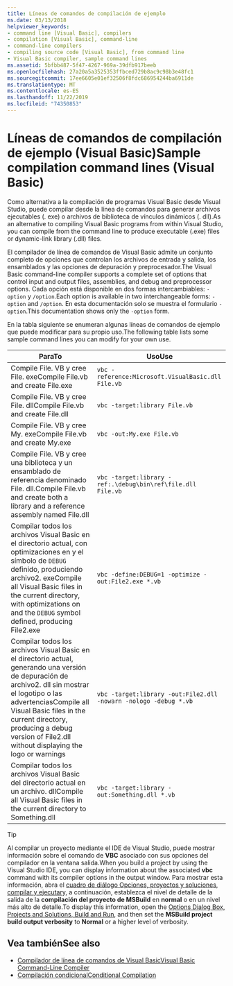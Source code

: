 ```yaml
---
title: Líneas de comandos de compilación de ejemplo
ms.date: 03/13/2018
helpviewer_keywords:
- command line [Visual Basic], compilers
- compilation [Visual Basic], command-line
- command-line compilers
- compiling source code [Visual Basic], from command line
- Visual Basic compiler, sample command lines
ms.assetid: 5bfbb487-5f47-4267-969a-39dfb917beeb
ms.openlocfilehash: 27a20a5a3525353ffbced729b8ac9c98b3e48fc1
ms.sourcegitcommit: 17ee6605e01ef32506f8fdc686954244ba6911de
ms.translationtype: MT
ms.contentlocale: es-ES
ms.lasthandoff: 11/22/2019
ms.locfileid: "74350853"
---
```

# <a name="sample-compilation-command-lines-visual-basic"></a><span data-ttu-id="ad956-102">Líneas de comandos de compilación de ejemplo (Visual Basic)</span><span class="sxs-lookup"><span data-stu-id="ad956-102">Sample compilation command lines (Visual Basic)</span></span>

<span data-ttu-id="ad956-103">Como alternativa a la compilación de programas Visual Basic desde Visual Studio, puede compilar desde la línea de comandos para generar archivos ejecutables (. exe) o archivos de biblioteca de vínculos dinámicos (. dll).</span><span class="sxs-lookup"><span data-stu-id="ad956-103">As an alternative to compiling Visual Basic programs from within Visual Studio, you can compile from the command line to produce executable (.exe) files or dynamic-link library (.dll) files.</span></span>

<span data-ttu-id="ad956-104">El compilador de línea de comandos de Visual Basic admite un conjunto completo de opciones que controlan los archivos de entrada y salida, los ensamblados y las opciones de depuración y preprocesador.</span><span class="sxs-lookup"><span data-stu-id="ad956-104">The Visual Basic command-line compiler supports a complete set of options that control input and output files, assemblies, and debug and preprocessor options.</span></span> <span data-ttu-id="ad956-105">Cada opción está disponible en dos formas intercambiables: `-option` y `/option`.</span><span class="sxs-lookup"><span data-stu-id="ad956-105">Each option is available in two interchangeable forms: `-option` and `/option`.</span></span> <span data-ttu-id="ad956-106">En esta documentación solo se muestra el formulario `-option`.</span><span class="sxs-lookup"><span data-stu-id="ad956-106">This documentation shows only the `-option` form.</span></span>

<span data-ttu-id="ad956-107">En la tabla siguiente se enumeran algunas líneas de comandos de ejemplo que puede modificar para su propio uso.</span><span class="sxs-lookup"><span data-stu-id="ad956-107">The following table lists some sample command lines you can modify for your own use.</span></span>

|<span data-ttu-id="ad956-108">Para</span><span class="sxs-lookup"><span data-stu-id="ad956-108">To</span></span>|<span data-ttu-id="ad956-109">Uso</span><span class="sxs-lookup"><span data-stu-id="ad956-109">Use</span></span>|
|--------|---------|
|<span data-ttu-id="ad956-110">Compile File. VB y cree File. exe</span><span class="sxs-lookup"><span data-stu-id="ad956-110">Compile File.vb and create File.exe</span></span>|`vbc -reference:Microsoft.VisualBasic.dll File.vb`|
|<span data-ttu-id="ad956-111">Compile File. VB y cree File. dll</span><span class="sxs-lookup"><span data-stu-id="ad956-111">Compile File.vb and create File.dll</span></span>|`vbc -target:library File.vb`|
|<span data-ttu-id="ad956-112">Compile File. VB y cree My. exe</span><span class="sxs-lookup"><span data-stu-id="ad956-112">Compile File.vb and create My.exe</span></span>|`vbc -out:My.exe File.vb`|
|<span data-ttu-id="ad956-113">Compile File. VB y cree una biblioteca y un ensamblado de referencia denominado File. dll.</span><span class="sxs-lookup"><span data-stu-id="ad956-113">Compile File.vb and create both a library and a reference assembly named File.dll</span></span>|`vbc -target:library -ref:.\debug\bin\ref\file.dll File.vb`|
|<span data-ttu-id="ad956-114">Compilar todos los archivos Visual Basic en el directorio actual, con optimizaciones en y el símbolo de `DEBUG` definido, produciendo archivo2. exe</span><span class="sxs-lookup"><span data-stu-id="ad956-114">Compile all Visual Basic files in the current directory, with optimizations on and the `DEBUG` symbol defined, producing File2.exe</span></span>|`vbc -define:DEBUG=1 -optimize -out:File2.exe *.vb`|
|<span data-ttu-id="ad956-115">Compilar todos los archivos Visual Basic en el directorio actual, generando una versión de depuración de archivo2. dll sin mostrar el logotipo o las advertencias</span><span class="sxs-lookup"><span data-stu-id="ad956-115">Compile all Visual Basic files in the current directory, producing a debug version of File2.dll without displaying the logo or warnings</span></span>|`vbc -target:library -out:File2.dll -nowarn -nologo -debug *.vb`|
|<span data-ttu-id="ad956-116">Compilar todos los archivos Visual Basic del directorio actual en un archivo. dll</span><span class="sxs-lookup"><span data-stu-id="ad956-116">Compile all Visual Basic files in the current directory to Something.dll</span></span>|`vbc -target:library -out:Something.dll *.vb`|

> [!TIP]
> <span data-ttu-id="ad956-117">Al compilar un proyecto mediante el IDE de Visual Studio, puede mostrar información sobre el comando de **VBC** asociado con sus opciones del compilador en la ventana salida.</span><span class="sxs-lookup"><span data-stu-id="ad956-117">When you build a project by using the Visual Studio IDE, you can display information about the associated **vbc** command with its compiler options in the output window.</span></span> <span data-ttu-id="ad956-118">Para mostrar esta información, abra el [cuadro de diálogo Opciones, proyectos y soluciones, compilar y ejecutar](/visualstudio/ide/reference/options-dialog-box-projects-and-solutions-build-and-run)y, a continuación, establezca el nivel de detalle de la salida de la **compilación del proyecto de MSBuild** en **normal** o en un nivel más alto de detalle.</span><span class="sxs-lookup"><span data-stu-id="ad956-118">To display this information, open the [Options Dialog Box,  Projects and Solutions, Build and Run](/visualstudio/ide/reference/options-dialog-box-projects-and-solutions-build-and-run), and then set the **MSBuild project build output verbosity** to **Normal** or a higher level of verbosity.</span></span>

## <a name="see-also"></a><span data-ttu-id="ad956-119">Vea también</span><span class="sxs-lookup"><span data-stu-id="ad956-119">See also</span></span>

- [<span data-ttu-id="ad956-120">Compilador de línea de comandos de Visual Basic</span><span class="sxs-lookup"><span data-stu-id="ad956-120">Visual Basic Command-Line Compiler</span></span>](../../../visual-basic/reference/command-line-compiler/index.md)
- [<span data-ttu-id="ad956-121">Compilación condicional</span><span class="sxs-lookup"><span data-stu-id="ad956-121">Conditional Compilation</span></span>](../../../visual-basic/programming-guide/program-structure/conditional-compilation.md)
